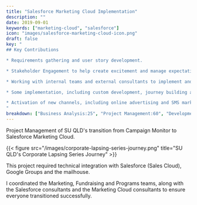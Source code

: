 ```yaml
---
title: "Salesforce Marketing Cloud Implementation"
description: ""
date: 2019-09-01
keywords: ["marketing-cloud", "salesforce"]
icon: "images/salesforce-marketing-cloud-icon.png"
draft: false
key: "
## Key Contributions

* Requirements gathering and user story development.

* Stakeholder Engagement to help create excitement and manage expectations.

* Working with internal teams and external consultants to implement and transition data.

* Some implementation, including custom development, journey building and integrations.

* Activation of new channels, including online advertising and SMS marketing.
"
breakdown: ["Business Analysis:25", "Project Management:60", "Development:15"]
---
```


Project Management of SU QLD's transition from Campaign Monitor to Salesforce Marketing Cloud.

{{< figure src="/images/corporate-lapsing-series-journey.png" title="SU QLD's Corporate Lapsing Series Journey" >}}

This project required technical integration with Salesforce (Sales Cloud), Google Groups and the mailhouse.

I coordinated the Marketing, Fundraising and Programs teams, along with the Salesforce consultants and the Marketing Cloud consultants to ensure everyone transitioned successfully.